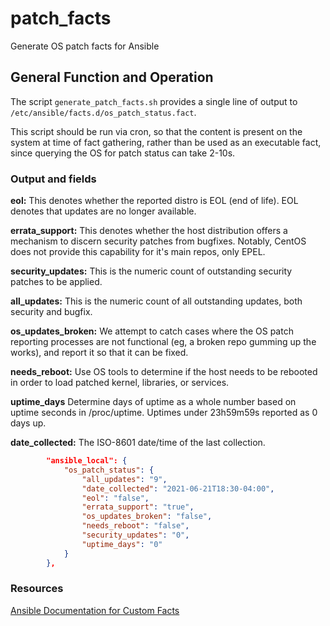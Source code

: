 # patch_facts
Generate OS patch facts for Ansible

## General Function and Operation
The script `generate_patch_facts.sh` provides a single line of output to `/etc/ansible/facts.d/os_patch_status.fact`.

This script should be run via cron, so that the content is present on the system at time of fact gathering, rather
than be used as an executable fact, since querying the OS for patch status can take 2-10s.

### Output and fields

**eol:** This denotes whether the reported distro is EOL (end of life).  EOL denotes that updates are no longer available.

**errata_support:** This denotes whether the host distribution offers a mechanism to discern security patches from bugfixes.  Notably, CentOS does not provide this capability for it's main repos, only EPEL.

**security_updates:** This is the numeric count of outstanding security patches to be applied.

**all_updates:** This is the numeric count of all outstanding updates, both security and bugfix.

**os_updates_broken:** We attempt to catch cases where the OS patch reporting processes are not functional (eg, a broken repo gumming up the works), and report it so that it can be fixed.

**needs_reboot:** Use OS tools to determine if the host needs to be rebooted in order to load patched kernel, libraries, or services.

**uptime_days** Determine days of uptime as a whole number based on uptime seconds in /proc/uptime. Uptimes under 23h59m59s reported as 0 days up.

**date_collected:** The ISO-8601 date/time of the last collection.  

```json
        "ansible_local": {
            "os_patch_status": {
                "all_updates": "9",
                "date_collected": "2021-06-21T18:30-04:00",
                "eol": "false",
                "errata_support": "true",
                "os_updates_broken": "false",
                "needs_reboot": "false",
                "security_updates": "0",
                "uptime_days": "0"
            }
        },

```

### Resources
[Ansible Documentation for Custom Facts](https://docs.ansible.com/ansible/latest/user_guide/playbooks_vars_facts.html#adding-custom-facts)
